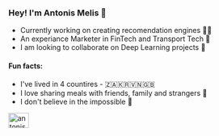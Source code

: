 ### Hey! I'm Antonis Melis 🐝

- Currently working on creating recomendation engines 👨‍💻
- An experiance Marketer in FinTech and Transport Tech 📢
- I am looking to collaborate on Deep Learning projects 🧠

#### Fun facts:
- I've lived in 4 countires - 🇿🇦🇰🇷🇻🇳🇬🇧
- I love sharing meals with friends, family and strangers 🥘
- I don't believe in the impossible 💪


<a href="https://linkedin.com/in//antonis-melis" target="blank"><img align="center" src="https://raw.githubusercontent.com/rahuldkjain/github-profile-readme-generator/master/src/images/icons/Social/linked-in-alt.svg" alt="antonis-melis" height="30" width="40" /></a>
